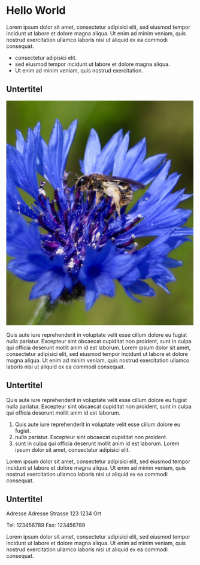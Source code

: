 # Hello World

Lorem ipsum dolor sit amet, consectetur adipisici elit, sed eiusmod tempor incidunt ut labore et dolore magna aliqua. Ut enim ad minim veniam, quis nostrud exercitation ullamco laboris nisi ut aliquid ex ea commodi consequat.

- consectetur adipisici elit.
- sed eiusmod tempor incidunt ut labore et dolore magna aliqua.
- Ut enim ad minim veniam, quis nostrud exercitation.

## Untertitel

![Eine Biene auf einer Blüte](img/test-image.png)

Quis aute iure reprehenderit in voluptate velit esse cillum dolore eu fugiat nulla pariatur. Excepteur sint obcaecat cupiditat non proident, sunt in culpa qui officia deserunt mollit anim id est laborum.  Lorem ipsum dolor sit amet, consectetur adipisici elit, sed eiusmod tempor incidunt ut labore et dolore magna aliqua. Ut enim ad minim veniam, quis nostrud exercitation ullamco laboris nisi ut aliquid ex ea commodi consequat. 

## Untertitel

Quis aute iure reprehenderit in voluptate velit esse cillum dolore eu fugiat nulla pariatur. Excepteur sint obcaecat cupiditat non proident, sunt in culpa qui officia deserunt mollit anim id est laborum.

1. Quis aute iure reprehenderit in voluptate velit esse cillum dolore eu fugiat. 
2. nulla pariatur. Excepteur sint obcaecat cupiditat non proident.
3. sunt in culpa qui officia deserunt mollit anim id est laborum.  Lorem ipsum dolor sit amet, consectetur adipisici elit. 

Lorem ipsum dolor sit amet, consectetur adipisici elit, sed eiusmod tempor incidunt ut labore et dolore magna aliqua. Ut enim ad minim veniam, quis nostrud exercitation ullamco laboris nisi ut aliquid ex ea commodi consequat. 

## Untertitel

Adresse Adresse
Strasse 123
1234 Ort

Tel: 123456789
Fax: 123456789

Lorem ipsum dolor sit amet, consectetur adipisici elit, sed eiusmod tempor incidunt ut labore et dolore magna aliqua. Ut enim ad minim veniam, quis nostrud exercitation ullamco laboris nisi ut aliquid ex ea commodi consequat. 
